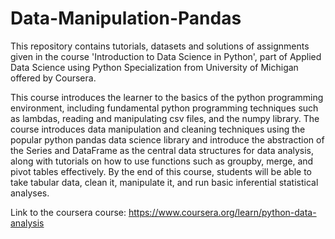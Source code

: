 # Data-Manipulation-Pandas
This repository contains tutorials, datasets and solutions of assignments given in the course 'Introduction to Data Science in Python', part of Applied Data Science using Python Specialization from University of Michigan offered by Coursera.

This course introduces the learner to the basics of the python programming environment, including fundamental python programming techniques such as lambdas, reading and manipulating csv files, and the numpy library. The course introduces data manipulation and cleaning techniques using the popular python pandas data science library and introduce the abstraction of the Series and DataFrame as the central data structures for data analysis, along with tutorials on how to use functions such as groupby, merge, and pivot tables effectively. By the end of this course, students will be able to take tabular data, clean it, manipulate it, and run basic inferential statistical analyses. 

Link to the coursera course: 
https://www.coursera.org/learn/python-data-analysis
